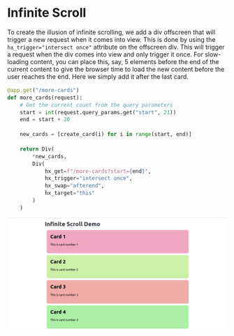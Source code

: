 # Infinite Scroll

To create the illusion of infinite scrolling, we add a div offscreen that will trigger a new request when it comes into view. This is done by using the `hx_trigger="intersect once"` attribute on the offscreen div. This will trigger a request when the div comes into view and only trigger it once. For slow-loading content, you can place this, say, 5 elements before the end of the current content to give the browser time to load the new content before the user reaches the end. Here we simply add it after the last card.

```python
@app.get("/more-cards")
def more_cards(request):
    # Get the current count from the query parameters
    start = int(request.query_params.get("start", 21))
    end = start + 20
    
    new_cards = [create_card(i) for i in range(start, end)]
    
    return Div(
        *new_cards,
        Div(
            hx_get=f"/more-cards?start={end}",
            hx_trigger="intersect once",
            hx_swap="afterend",
            hx_target="this"
        )
    )
```

![screenshot](screenshot.png)